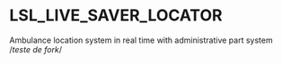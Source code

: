 # LSL_LIVE_SAVER_LOCATOR
Ambulance location system in real time with administrative part system
/*teste de fork*/
